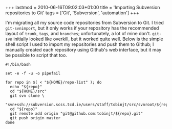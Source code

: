 +++
lastmod = 2010-06-16T09:02:03+01:00
title = 'Importing Subversion repositories to Git'
tags = ['Git', 'Subversion', 'automation']
+++

I'm migrating all my source code repositories from Subversion to Git. I tried
`git-svnimport`, but it only works if your repository has the recommended layout
of `trunk`, `tags`, and `branches`; unfortunately, a lot of mine don't.
`git-svn` initially looked like overkill, but it worked quite well. Below is the
simple shell script I used to import my repositories and push them to Github; I
manually created each repository using Github's web interface, but it may be
possible to script that too.

```shell
#!/bin/bash

set -e -f -u -o pipefail

for repo in $( < "${HOME}/repo-list" ); do
  echo "${repo}"
  cd "${HOME}/src"
  git svn clone \
    "svn+ssh://subversion.scss.tcd.ie/users/staff/tobinjt/src/svnroot/${repo}"
  cd "${repo}"
  git remote add origin "git@github.com:tobinjt/${repo}.git"
  git push origin master
done
```

